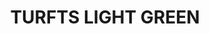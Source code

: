 ---
title: "TURFTS LIGHT GREEN"
price: "TBA"
desc: "Opis nije dostupan"
img_path: "/assets/img/A.MIG-8354.jpg"
brand: AMMO
available: true
cat: "dioramas"
subcat: "GRASS MATS"
subsubcat: "SS"
---